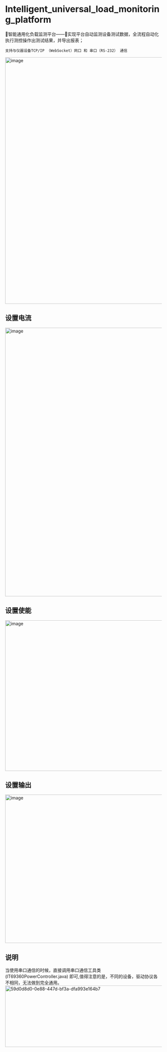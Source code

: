 # Intelligent_universal_load_monitoring_platform

🌈智能通用化负载监测平台——🎯实现平台自动监测设备测试数据，全流程自动化执行测控操作出测试结果，并导出报表；

    支持与仪器设备TCP/IP （WebSocket）网口 和 串口（RS-232） 通信

<img width="1267" height="794" alt="image" src="https://github.com/user-attachments/assets/492dd365-8a74-411d-90f6-22dfc5bc11da" />

## 设置电流

<img width="1272" height="865" alt="image" src="https://github.com/user-attachments/assets/fd896e01-7fd5-4b61-98ce-d12892b3ef76" />

## 设置使能

<img width="1285" height="485" alt="image" src="https://github.com/user-attachments/assets/75dc83fa-4b02-4208-aa32-262f7348bebe" />

## 设置输出

<img width="1266" height="478" alt="image" src="https://github.com/user-attachments/assets/e32e816c-64f8-4e92-ba6f-db1d3c3da0cf" />

## 说明

当使用串口通信的时候，直接调用串口通信工具类(IT69360PowerController.java) 即可,值得注意的是，不同的设备，驱动协议各不相同，无法做到完全通用。
<img width="594" height="198" alt="59d0d8d0-0e88-447d-bf3a-dfa993e164b7" src="https://github.com/user-attachments/assets/d6c177ed-bca8-4902-9df2-299d1707d4df" />






